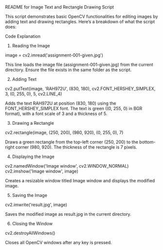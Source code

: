 README for Image Text and Rectangle Drawing Script

This script demonstrates basic OpenCV functionalities for editing images by adding text and drawing rectangles. Here’s a breakdown of what the script does:

Code Explanation

1. Reading the Image

image = cv2.imread('assignment-001-given.jpg')

This line loads the image file (assignment-001-given.jpg) from the current directory. Ensure the file exists in the same folder as the script.

2. Adding Text

cv2.putText(image, 
            'RAH972U',
            (830, 180),
            cv2.FONT_HERSHEY_SIMPLEX,
            3,
            (0, 255, 0),
            5,
            cv2.LINE_4)

Adds the text RAH972U at position (830, 180) using the FONT_HERSHEY_SIMPLEX font. The text is green ((0, 255, 0) in BGR format), with a font scale of 3 and a thickness of 5.

3. Drawing a Rectangle

cv2.rectangle(image, (250, 200), (980, 920), (0, 255, 0), 7)

Draws a green rectangle from the top-left corner (250, 200) to the bottom-right corner (980, 920). The thickness of the rectangle is 7 pixels.

4. Displaying the Image

cv2.namedWindow('Image window', cv2.WINDOW_NORMAL)
cv2.imshow('Image window', image)

Creates a resizable window titled Image window and displays the modified image.

5. Saving the Image

cv2.imwrite('result.jpg', image)

Saves the modified image as result.jpg in the current directory.

6. Closing the Window

cv2.destroyAllWindows()

Closes all OpenCV windows after any key is pressed.
